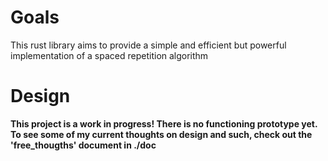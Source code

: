 # Goals
This rust library aims to provide a simple and efficient but powerful implementation of a spaced repetition algorithm

# Design

**This project is a work in progress! There is no functioning prototype yet. To see some of my current thoughts on design and such, check out the 'free_thougths' document in ./doc**

